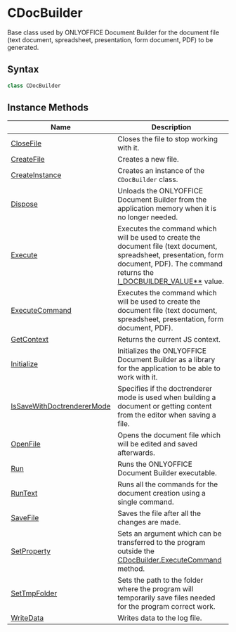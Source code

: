 # CDocBuilder

Base class used by ONLYOFFICE Document Builder for the document file (text document, spreadsheet, presentation, form document, PDF) to be generated.

## Syntax

```cpp
class CDocBuilder
```

## Instance Methods

| **Name**                                                    | **Description**                                                                                                                                                                                                                    |
| ----------------------------------------------------------- | ---------------------------------------------------------------------------------------------------------------------------------------------------------------------------------------------------------------------------------- |
| [CloseFile](CloseFile.md)                                   | Closes the file to stop working with it.                                                                                                                                                                                           |
| [CreateFile](CreateFile.md)                                 | Creates a new file.                                                                                                                                                                                                                |
| [CreateInstance](CreateInstance.md)                         | Creates an instance of the `CDocBuilder` class.                                                                                                                                                                                    |
| [Dispose](Dispose.md)                                       | Unloads the ONLYOFFICE Document Builder from the application memory when it is no longer needed.                                                                                                                                   |
| [Execute](Execute.md)                                       | Executes the command which will be used to create the document file (text document, spreadsheet, presentation, form document, PDF). The command returns the [I_DOCBUILDER_VALUE**](../CDocBuilderValue/CDocBuilderValue.md) value. |
| [ExecuteCommand](ExecuteCommand.md)                         | Executes the command which will be used to create the document file (text document, spreadsheet, presentation, form document, PDF).                                                                                                |
| [GetContext](GetContext.md)                                 | Returns the current JS context.                                                                                                                                                                                                    |
| [Initialize](Initialize.md)                                 | Initializes the ONLYOFFICE Document Builder as a library for the application to be able to work with it.                                                                                                                           |
| [IsSaveWithDoctrendererMode](IsSaveWithDoctrendererMode.md) | Specifies if the doctrenderer mode is used when building a document or getting content from the editor when saving a file.                                                                                                         |
| [OpenFile](OpenFile.md)                                     | Opens the document file which will be edited and saved afterwards.                                                                                                                                                                 |
| [Run](Run.md)                                               | Runs the ONLYOFFICE Document Builder executable.                                                                                                                                                                                   |
| [RunText](RunText.md)                                       | Runs all the commands for the document creation using a single command.                                                                                                                                                            |
| [SaveFile](SaveFile.md)                                     | Saves the file after all the changes are made.                                                                                                                                                                                     |
| [SetProperty](SetProperty.md)                               | Sets an argument which can be transferred to the program outside the [CDocBuilder.ExecuteCommand](ExecuteCommand.md) method.                                                                                                       |
| [SetTmpFolder](SetTmpFolder.md)                             | Sets the path to the folder where the program will temporarily save files needed for the program correct work.                                                                                                                     |
| [WriteData](WriteData.md)                                   | Writes data to the log file.                                                                                                                                                                                                       |
